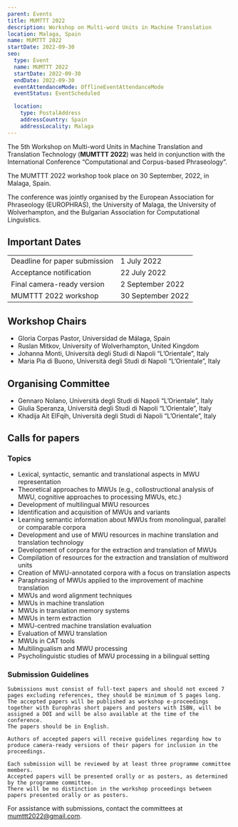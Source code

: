 ```yaml
---
parent: Events
title: MUMTTT 2022
description: Workshop on Multi-word Units in Machine Translation
location: Malaga, Spain
name: MUMTTT 2022
startDate: 2022-09-30
seo:
  type: Event
  name: MUMTTT 2022
  startDate: 2022-09-30
  endDate: 2022-09-30
  eventAttendanceMode: OfflineEventAttendanceMode
  eventStatus: EventScheduled

  location:
    type: PostalAddress
    addressCountry: Spain
    addressLocality: Malaga
---
```


The 5th Workshop on Multi-word Units in Machine Translation and Translation Technology (**MUMTTT 2022**) was held in conjunction with the International Conference “Computational and Corpus-based Phraseology”.

The MUMTTT 2022 workshop took place on 30 September, 2022, in Malaga, Spain.

The conference was jointly organised by the European Association for Phraseology (EUROPHRAS), the University of Malaga, the University of Wolverhampton, and the Bulgarian Association for Computational Linguistics.

## Important Dates

|     |     |
| --- | --- |
| Deadline for paper submission | 1 July 2022 |
| Acceptance notification | 22 July 2022 |
| Final camera-ready version | 2 September 2022 |
| MUMTTT 2022 workshop | 30 September 2022 |


## Workshop Chairs

- Gloria Corpas Pastor, Universidad de Málaga, Spain
- Ruslan Mitkov, University of Wolverhampton, United Kingdom
- Johanna Monti, Università degli Studi di Napoli “L’Orientale”, Italy
- Maria Pia di Buono, Università degli Studi di Napoli “L’Orientale”, Italy

## Organising Committee

- Gennaro Nolano, Università degli Studi di Napoli “L’Orientale”, Italy
- Giulia Speranza, Università degli Studi di Napoli “L’Orientale”, Italy
- Khadija Ait ElFqih, Università degli Studi di Napoli “L’Orientale”, Italy

## Calls for papers

### Topics

- Lexical, syntactic, semantic and translational aspects in MWU representation
- Theoretical approaches to MWUs (e.g., collostructional analysis of MWU, cognitive approaches to processing MWUs, etc.)
- Development of multilingual MWU resources
- Identification and acquisition of MWUs and variants
- Learning semantic information about MWUs from monolingual, parallel or comparable corpora
- Development and use of MWU resources in machine translation and translation technology
- Development of corpora for the extraction and translation of MWUs
- Compilation of resources for the extraction and translation of multiword units
- Creation of MWU-annotated corpora with a focus on translation aspects
- Paraphrasing of MWUs applied to the improvement of machine translation
- MWUs and word alignment techniques
- MWUs in machine translation
- MWUs in translation memory systems
- MWUs in term extraction
- MWU-centred machine translation evaluation
- Evaluation of MWU translation
- MWUs in CAT tools
- Multilingualism and MWU processing
- Psycholinguistic studies of MWU processing in a bilingual setting

### Submission Guidelines

```
Submissions must consist of full-text papers and should not exceed 7 pages excluding references, they should be minimum of 5 pages long.
The accepted papers will be published as workshop e-proceedings together with Europhras short papers and posters with ISBN, will be assigned a DOI and will be also available at the time of the conference.
The papers should be in English.

Authors of accepted papers will receive guidelines regarding how to produce camera-ready versions of their papers for inclusion in the proceedings.

Each submission will be reviewed by at least three programme committee members.
Accepted papers will be presented orally or as posters, as determined by the programme committee.
There will be no distinction in the workshop proceedings between papers presented orally or as posters.

```

For assistance with submissions, contact the committees at mumttt2022@gmail.com.
